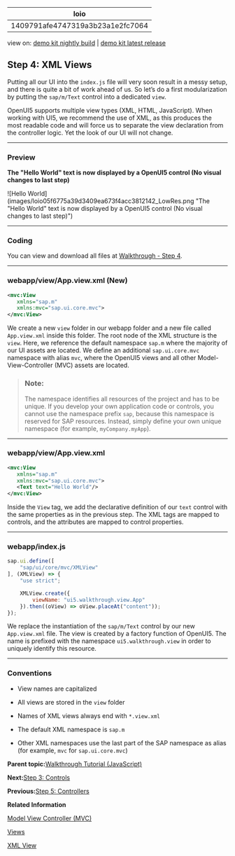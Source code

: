 <!-- loio1409791afe4747319a3b23a1e2fc7064 -->

| loio |
| -----|
| 1409791afe4747319a3b23a1e2fc7064 |

<div id="loio">

view on: [demo kit nightly build](https://sdk.openui5.org/nightly/#/topic/1409791afe4747319a3b23a1e2fc7064) | [demo kit latest release](https://sdk.openui5.org/topic/1409791afe4747319a3b23a1e2fc7064)</div>

## Step 4: XML Views

Putting all our UI into the `index.js` file will very soon result in a messy setup, and there is quite a bit of work ahead of us. So let’s do a first modularization by putting the `sap/m/Text` control into a dedicated `view`.

OpenUI5 supports multiple view types \(XML, HTML, JavaScript\). When working with UI5, we recommend the use of XML, as this produces the most readable code and will force us to separate the view declaration from the controller logic. Yet the look of our UI will not change.

***

### Preview

  
  
**The "Hello World" text is now displayed by a OpenUI5 control \(No visual changes to last step\)**

![Hello World](images/loio05f6775a39d3409ea673f4acc3812142_LowRes.png "The "Hello World" text is now displayed by a OpenUI5 control (No
					visual changes to last step)")

***

<a name="loio1409791afe4747319a3b23a1e2fc7064__section_l3f_lgc_syb"/>

### Coding

You can view and download all files at [Walkthrough - Step 4](https://sdk.openui5.org/entity/sap.m.tutorial.walkthrough/sample/sap.m.tutorial.walkthrough.04).

***

<a name="loio1409791afe4747319a3b23a1e2fc7064__section_m3f_lgc_syb"/>

### webapp/view/App.view.xml \(New\)

```xml
<mvc:View
   xmlns="sap.m"
   xmlns:mvc="sap.ui.core.mvc">
</mvc:View>
```

We create a new `view` folder in our webapp folder and a new file called `App.view.xml` inside this folder. The root node of the XML structure is the `view`. Here, we reference the default namespace `sap.m` where the majority of our UI assets are located. We define an additional `sap.ui.core.mvc` namespace with alias `mvc`, where the OpenUI5 views and all other Model-View-Controller \(MVC\) assets are located.

> ### Note:  
> The namespace identifies all resources of the project and has to be unique. If you develop your own application code or controls, you cannot use the namespace prefix `sap`, because this namespace is reserved for SAP resources. Instead, simply define your own unique namespace \(for example, `myCompany.myApp`\).

***

### webapp/view/App.view.xml

```xml
<mvc:View
   xmlns="sap.m"
   xmlns:mvc="sap.ui.core.mvc">
   <Text text="Hello World"/>
</mvc:View>

```

Inside the `View` tag, we add the declarative definition of our `text` control with the same properties as in the previous step. The XML tags are mapped to controls, and the attributes are mapped to control properties.

***

<a name="loio1409791afe4747319a3b23a1e2fc7064__section_nlq_g1w_xfb"/>

### webapp/index.js

```js
sap.ui.define([
	"sap/ui/core/mvc/XMLView"
], (XMLView) => {
	"use strict";

	XMLView.create({
		viewName: "ui5.walkthrough.view.App"
	}).then((oView) => oView.placeAt("content"));
});

```

We replace the instantiation of the `sap/m/Text` control by our new `App.view.xml` file. The view is created by a factory function of OpenUI5. The name is prefixed with the namespace `ui5.walkthrough.view` in order to uniquely identify this resource.

***

### Conventions

-   View names are capitalized

-   All views are stored in the `view` folder

-   Names of XML views always end with `*.view.xml`

-   The default XML namespace is `sap.m`

-   Other XML namespaces use the last part of the SAP namespace as alias \(for example, `mvc` for `sap.ui.core.mvc`\)


**Parent topic:**[Walkthrough Tutorial \(JavaScript\)](Walkthrough_Tutorial_JavaScript_3da5f4b.md "In this tutorial we will introduce you to all major development paradigms of OpenUI5.")

**Next:**[Step 3: Controls](Step_3_Controls_ddbceec.md "Now it is time to build our first little UI by replacing the “Hello World” text in the HTML body by the OpenUI5 control sap/m/Text. In the beginning, we will use the JavaScript control API to set up the UI, the control instance is then placed into the HTML body.")

**Previous:**[Step 5: Controllers](Step_5_Controllers_50579dd.md "In this step, we replace the text with a button and show the “Hello World” message when the button is pressed. The handling of the button's press event is implemented in the controller of the view.")

**Related Information**  


[Model View Controller \(MVC\)](Model_View_Controller_MVC_91f2334.md "The Model View Controller (MVC) concept is used in OpenUI5 to separate the representation of information from the user interaction. This separation facilitates development and the changing of parts independently.")

[Views](Views_91f27e3.md "The view in the Model-View-Controller (MVC) concept is responsible for defining and rendering the UI. OpenUI5 supports predefined view types.")

[XML View](XML_View_91f2928.md "The XML view type is defined in an XML file. The file name either ends with .view.xml or as an XML string. The file name and the folder structure together specify the name of the view that equals the OpenUI5 module name.")

